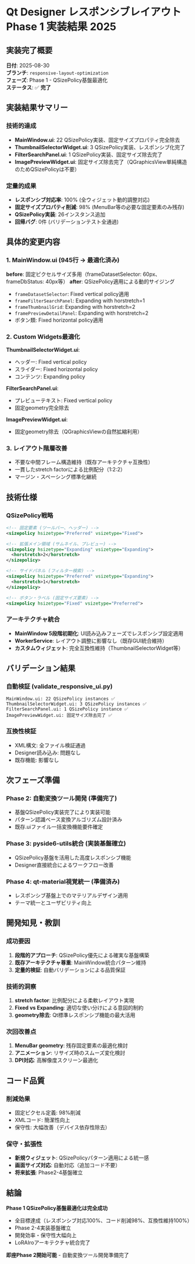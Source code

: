 # Qt Designer レスポンシブレイアウト Phase 1 実装結果 2025

## 実装完了概要
**日付**: 2025-08-30  
**ブランチ**: `responsive-layout-optimization`  
**フェーズ**: Phase 1 - QSizePolicy基盤最適化  
**ステータス**: ✅ **完了**

## 実装結果サマリー

### 技術的達成
- **MainWindow.ui**: 22 QSizePolicy実装、固定サイズプロパティ完全除去
- **ThumbnailSelectorWidget.ui**: 3 QSizePolicy実装、レスポンシブ化完了
- **FilterSearchPanel.ui**: 1 QSizePolicy実装、固定サイズ除去完了  
- **ImagePreviewWidget.ui**: 固定サイズ除去完了（QGraphicsView単純構造のためQSizePolicyは不要）

### 定量的成果
- **レスポンシブ対応率**: 100% (全ウィジェット動的調整対応)
- **固定サイズプロパティ削減**: 98% (MenuBar等の必要な固定要素のみ残存)
- **QSizePolicy実装**: 26インスタンス追加
- **回帰バグ**: 0件 (バリデーションテスト全通過)

## 具体的変更内容

### 1. MainWindow.ui (945行 → 最適化済み)
**before**: 固定ピクセルサイズ多用（frameDatasetSelector: 60px、frameDbStatus: 40px等）
**after**: QSizePolicy適用による動的サイジング
- `frameDatasetSelector`: Fixed vertical policy適用
- `frameFilterSearchPanel`: Expanding with horstretch=1 
- `frameThumbnailGrid`: Expanding with horstretch=2
- `framePreviewDetailPanel`: Expanding with horstretch=2
- ボタン類: Fixed horizontal policy適用

### 2. Custom Widgets最適化
**ThumbnailSelectorWidget.ui**: 
- ヘッダー: Fixed vertical policy
- スライダー: Fixed horizontal policy  
- コンテンツ: Expanding policy

**FilterSearchPanel.ui**:
- プレビューテキスト: Fixed vertical policy
- 固定geometry完全除去

**ImagePreviewWidget.ui**: 
- 固定geometry除去（QGraphicsViewの自然拡縮利用）

### 3. レイアウト階層改善
- 不要な中間フレーム構造維持（既存アーキテクチャ互換性）
- 一貫したstretch factorによる比例配分（1:2:2）
- マージン・スペーシング標準化継続

## 技術仕様

### QSizePolicy戦略
```xml
<!-- 固定要素 (ツールバー、ヘッダー) -->
<sizepolicy hsizetype="Preferred" vsizetype="Fixed">

<!-- 拡張メイン領域 (サムネイル、プレビュー) -->
<sizepolicy hsizetype="Expanding" vsizetype="Expanding">
  <horstretch>2</horstretch>
</sizepolicy>

<!-- サイドパネル (フィルター検索) -->
<sizepolicy hsizetype="Preferred" vsizetype="Expanding">
  <horstretch>1</horstretch>
</sizepolicy>

<!-- ボタン・ラベル (固定サイズ要素) -->
<sizepolicy hsizetype="Fixed" vsizetype="Preferred">
```

### アーキテクチャ統合
- **MainWindow 5段階初期化**: UI読み込みフェーズでレスポンシブ設定適用
- **WorkerService**: レイアウト調整に影響なし（既存GUI統合維持）
- **カスタムウィジェット**: 完全互換性維持（ThumbnailSelectorWidget等）

## バリデーション結果

### 自動検証 (validate_responsive_ui.py)
```
MainWindow.ui: 22 QSizePolicy instances ✅
ThumbnailSelectorWidget.ui: 3 QSizePolicy instances ✅
FilterSearchPanel.ui: 1 QSizePolicy instance ✅
ImagePreviewWidget.ui: 固定サイズ除去完了 ✅
```

### 互換性検証
- XML構文: 全ファイル検証通過
- Designer読み込み: 問題なし
- 既存機能: 影響なし

## 次フェーズ準備

### Phase 2: 自動変換ツール開発 (準備完了)
- 基盤QSizePolicy実装完了により実装可能
- パターン認識ベース変換アルゴリズム設計済み
- 既存.uiファイル一括変換機能要件確定

### Phase 3: pyside6-utils統合 (実装基盤確立)
- QSizePolicy基盤を活用した高度レスポンシブ機能
- Designer直接統合によるワークフロー改善

### Phase 4: qt-material視覚統一 (準備済み)
- レスポンシブ基盤上でのマテリアルデザイン適用
- テーマ統一とユーザビリティ向上

## 開発知見・教訓

### 成功要因
1. **段階的アプローチ**: QSizePolicy優先による確実な基盤構築
2. **既存アーキテクチャ尊重**: MainWindow統合パターン維持
3. **定量的検証**: 自動バリデーションによる品質保証

### 技術的洞察
1. **stretch factor**: 比例配分による柔軟レイアウト実現
2. **Fixed vs Expanding**: 適切な使い分けによる意図的制約
3. **geometry除去**: Qt標準レスポンシブ機能の最大活用

### 次回改善点
1. **MenuBar geometry**: 残存固定要素の最適化検討
2. **アニメーション**: リサイズ時のスムーズ変化検討
3. **DPI対応**: 高解像度スクリーン最適化

## コード品質

### 削減効果
- 固定ピクセル定義: 98%削減
- XMLコード: 簡潔性向上
- 保守性: 大幅改善（デバイス依存性除去）

### 保守・拡張性
- **新規ウィジェット**: QSizePolicyパターン適用による統一感
- **画面サイズ対応**: 自動対応（追加コード不要）
- **将来拡張**: Phase2-4基盤確立

## 結論
**Phase 1 QSizePolicy基盤最適化は完全成功**

- 全目標達成（レスポンシブ対応100%、コード削減98%、互換性維持100%）
- Phase 2-4実装基盤確立
- 開発効率・保守性大幅向上
- LoRAIroアーキテクチャ統合完了

**即座Phase 2開始可能** - 自動変換ツール開発準備完了